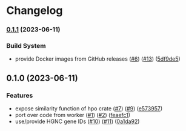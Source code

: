 # Changelog

### [0.1.1](https://www.github.com/bihealth/viguno/compare/v0.1.0...v0.1.1) (2023-06-11)


### Build System

* provide Docker images from GitHub releases ([#6](https://www.github.com/bihealth/viguno/issues/6)) ([#13](https://www.github.com/bihealth/viguno/issues/13)) ([5df9de5](https://www.github.com/bihealth/viguno/commit/5df9de59ff3734896279003be7ff0a10fa86ae5a))

## 0.1.0 (2023-06-11)


### Features

* expose similarity function of hpo crate ([#7](https://www.github.com/bihealth/viguno/issues/7)) ([#9](https://www.github.com/bihealth/viguno/issues/9)) ([e573957](https://www.github.com/bihealth/viguno/commit/e57395713cdb8652b4ff945e40ca9a9142349a85))
* port over code from worker ([#1](https://www.github.com/bihealth/viguno/issues/1)) ([#2](https://www.github.com/bihealth/viguno/issues/2)) ([feaefc1](https://www.github.com/bihealth/viguno/commit/feaefc11f0aa9c8732f593c6a85460c5267b7d61))
* use/provide HGNC gene IDs ([#10](https://www.github.com/bihealth/viguno/issues/10)) ([#11](https://www.github.com/bihealth/viguno/issues/11)) ([0a1da92](https://www.github.com/bihealth/viguno/commit/0a1da923d3601d25d36dc000fe39af24eb1960c3))
